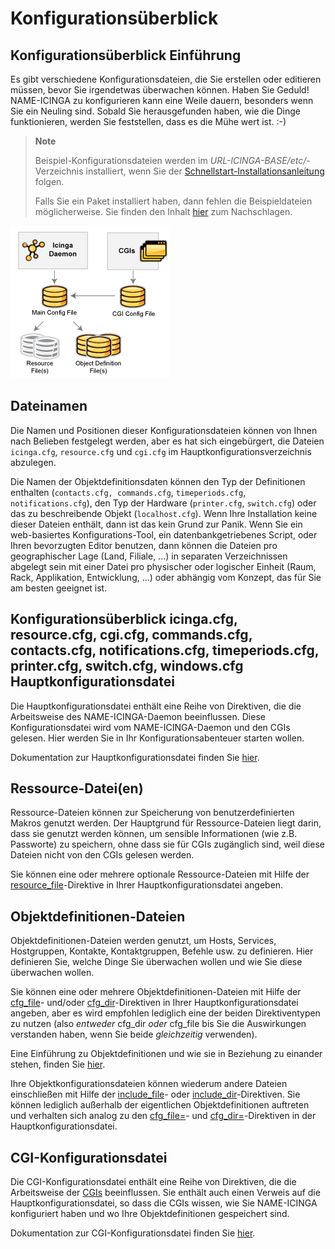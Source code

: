 Konfigurationsüberblick
=======================

Konfigurationsüberblick
Einführung
----------

Es gibt verschiedene Konfigurationsdateien, die Sie erstellen oder
editieren müssen, bevor Sie irgendetwas überwachen können. Haben Sie
Geduld! NAME-ICINGA zu konfigurieren kann eine Weile dauern, besonders
wenn Sie ein Neuling sind. Sobald Sie herausgefunden haben, wie die
Dinge funktionieren, werden Sie feststellen, dass es die Mühe wert ist.
:-)

> **Note**
>
> Beispiel-Konfigurationsdateien werden im
> *URL-ICINGA-BASE/etc/*-Verzeichnis installiert, wenn Sie der
> [Schnellstart-Installationsanleitung](#quickstart) folgen.
>
> Falls Sie ein Paket installiert haben, dann fehlen die Beispieldateien
> möglicherweise. Sie finden den Inhalt [hier](#sample-config) zum
> Nachschlagen.

![](../images/configoverview.png)

Dateinamen
----------

Die Namen und Positionen dieser Konfigurationsdateien können von Ihnen
nach Belieben festgelegt werden, aber es hat sich eingebürgert, die
Dateien `icinga.cfg`, `resource.cfg` und `cgi.cfg` im
Hauptkonfigurationsverzeichnis abzulegen.

Die Namen der Objektdefinitionsdaten können den Typ der Definitionen
enthalten (`contacts.cfg, commands.cfg`, `timeperiods.cfg`,
`notifications.cfg`), den Typ der Hardware (`printer.cfg`, `switch.cfg`)
oder das zu beschreibende Objekt (`localhost.cfg`). Wenn Ihre
Installation keine dieser Dateien enthält, dann ist das kein Grund zur
Panik. Wenn Sie ein web-basiertes Konfigurations-Tool, ein
datenbankgetriebenes Script, oder Ihren bevorzugten Editor benutzen,
dann können die Dateien pro geographischer Lage (Land, Filiale, ...) in
separaten Verzeichnissen abgelegt sein mit einer Datei pro physischer
oder logischer Einheit (Raum, Rack, Applikation, Entwicklung, ...) oder
abhängig vom Konzept, das für Sie am besten geeignet ist.

Konfigurationsüberblick
icinga.cfg, resource.cfg, cgi.cfg, commands.cfg, contacts.cfg,
notifications.cfg, timeperiods.cfg, printer.cfg, switch.cfg, windows.cfg
Hauptkonfigurationsdatei
------------------------

Die Hauptkonfigurationsdatei enthält eine Reihe von Direktiven, die die
Arbeitsweise des NAME-ICINGA-Daemon beeinflussen. Diese
Konfigurationsdatei wird vom NAME-ICINGA-Daemon und den CGIs gelesen.
Hier werden Sie in Ihr Konfigurationsabenteuer starten wollen.

Dokumentation zur Hauptkonfigurationsdatei finden Sie
[hier](#configmain).

Ressource-Datei(en)
-------------------

Ressource-Dateien können zur Speicherung von benutzerdefinierten Makros
genutzt werden. Der Hauptgrund für Ressource-Dateien liegt darin, dass
sie genutzt werden können, um sensible Informationen (wie z.B.
Passworte) zu speichern, ohne dass sie für CGIs zugänglich sind, weil
diese Dateien nicht von den CGIs gelesen werden.

Sie können eine oder mehrere optionale Ressource-Dateien mit Hilfe der
[resource\_file](#configmain-resource_file)-Direktive in Ihrer
Hauptkonfigurationsdatei angeben.

Objektdefinitionen-Dateien
--------------------------

Objektdefinitionen-Dateien werden genutzt, um Hosts, Services,
Hostgruppen, Kontakte, Kontaktgruppen, Befehle usw. zu definieren. Hier
definieren Sie, welche Dinge Sie überwachen wollen und wie Sie diese
überwachen wollen.

Sie können eine oder mehrere Objektdefinitionen-Dateien mit Hilfe der
[cfg\_file](#configmain-cfg_file)- und/oder
[cfg\_dir](#configmain-cfg_dir)-Direktiven in Ihrer
Hauptkonfigurationsdatei angeben, aber es wird empfohlen lediglich eine
der beiden Direktiventypen zu nutzen (also *entweder* cfg\_dir *oder*
cfg\_file bis Sie die Auswirkungen verstanden haben, wenn Sie beide
*gleichzeitig* verwenden).

Eine Einführung zu Objektdefinitionen und wie sie in Beziehung zu
einander stehen, finden Sie [hier](#configobject).

Ihre Objektkonfigurationsdateien können wiederum andere Dateien
einschließen mit Hilfe der [include\_file](#configobject-include_file)-
oder [include\_dir](#configobject-include_dir)-Direktiven. Sie können
lediglich außerhalb der eigentlichen Objektdefinitionen auftreten und
verhalten sich analog zu den [cfg\_file=](#configmain-cfg_file)- und
[cfg\_dir=](#configmain-cfg_dir)-Direktiven in der
Hauptkonfigurationsdatei.

CGI-Konfigurationsdatei
-----------------------

Die CGI-Konfigurationsdatei enthält eine Reihe von Direktiven, die die
Arbeitsweise der [CGIs](#cgis) beeinflussen. Sie enthält auch einen
Verweis auf die Hauptkonfigurationsdatei, so dass die CGIs wissen, wie
Sie NAME-ICINGA konfiguriert haben und wo Ihre Objektdefinitionen
gespeichert sind.

Dokumentation zur CGI-Konfigurationsdatei finden Sie [hier](#configcgi).
